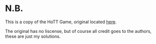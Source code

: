 # N.B.

This is a copy of the HoTT Game, original located 
[here](https://github.com/thehottgame/TheHoTTGame).

The original has no liscense, but of course all credit goes to the 
authors, these are just my solutions.